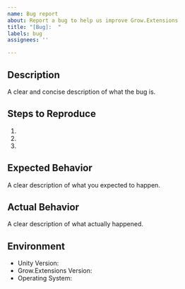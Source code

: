 ```yaml
---
name: Bug report
about: Report a bug to help us improve Grow.Extensions
title: "[Bug]:  "
labels: bug
assignees: ''

---
```


## Description  
A clear and concise description of what the bug is.  

## Steps to Reproduce  
1.   
2.   
3.   

## Expected Behavior  
A clear description of what you expected to happen.  

## Actual Behavior  
A clear description of what actually happened.  

## Environment  
- Unity Version:  
- Grow.Extensions Version:   
- Operating System:
